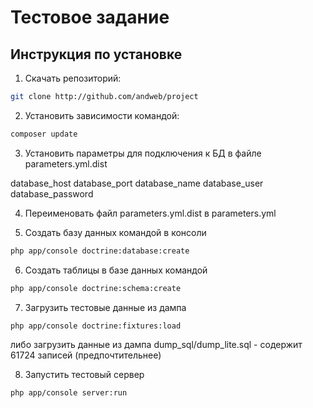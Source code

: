 Тестовое задание
================

## Инструкция по установке

1. Скачать репозиторий:

  ```bash
  git clone http://github.com/andweb/project
  ```

2. Установить зависимости командой:
  ```bash
  composer update
  ```

3. Установить параметры для подключения к БД в файле parameters.yml.dist

database_host database_port database_name database_user database_password

4. Переименовать файл parameters.yml.dist в parameters.yml

5. Создать базу данных командой в консоли
  ```bash
  php app/console doctrine:database:create
  ```

6. Создать таблицы в базе данных командой
  ```bash
  php app/console doctrine:schema:create
  ```

7. Загрузить тестовые данные из дампа
  ```bash
  php app/console doctrine:fixtures:load
  ```
  
  либо загрузить данные из дампа
  dump_sql/dump_lite.sql - содержит 61724 записей (предпочтительнее)

8. Запустить тестовый сервер
  ```bash
  php app/console server:run
  ```
